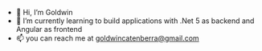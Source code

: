 - 👋 Hi, I’m Goldwin
- 🌱 I’m currently learning to build applications with .Net 5 as backend and Angular as frontend
- 📫 you can reach me at goldwincatenberra@gmail.com

<!---
KonvictDemboy/KonvictDemboy is a ✨ special ✨ repository because its `README.md` (this file) appears on your GitHub profile.
You can click the Preview link to take a look at your changes.
--->
